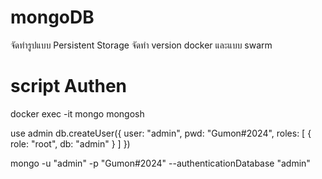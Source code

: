 # mongoDB
จัดทำรูปแบบ Persistent Storage
จัดทำ version docker และแบบ swarm

# script Authen
docker exec -it mongo mongosh

use admin
db.createUser({
  user: "admin",
  pwd: "Gumon#2024",
  roles: [ { role: "root", db: "admin" } ]
})

mongo -u "admin" -p "Gumon#2024" --authenticationDatabase "admin"